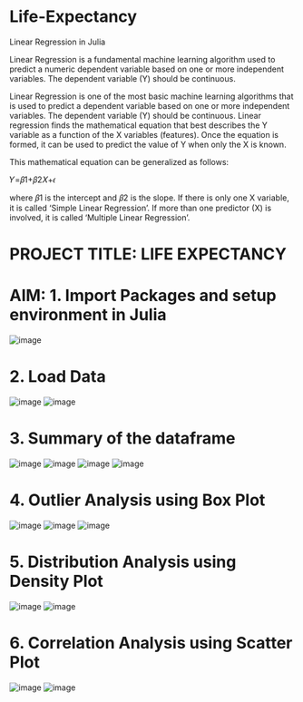# Life-Expectancy
Linear Regression in Julia

Linear Regression is a fundamental machine learning algorithm used to predict a numeric dependent variable based on one or more independent variables. The dependent variable (Y) should be continuous.

Linear Regression is one of the most basic machine learning algorithms that is used to predict a dependent variable based on one or more independent variables. The dependent variable (Y) should be continuous. Linear regression finds the mathematical equation that best describes the Y variable as a function of the X variables (features). Once the equation is formed, it can be used to predict the value of Y when only the X is known.

This mathematical equation can be generalized as follows:

𝑌=𝛽1+𝛽2𝑋+𝜖

where 𝛽1 is the intercept and 𝛽2 is the slope. If there is only one X variable, it is called ‘Simple Linear Regression’. If more than one predictor (X) is involved, it is called ‘Multiple Linear Regression’.

# PROJECT TITLE: LIFE EXPECTANCY
# AIM: 1. Import Packages and setup environment in Julia
![image](https://user-images.githubusercontent.com/62717424/139497329-569cbb16-f121-43da-928a-d2c498f14996.png)

# 2. Load Data
![image](https://user-images.githubusercontent.com/62717424/139497430-7850b2da-4775-47a2-9915-a88f38958a7d.png)
![image](https://user-images.githubusercontent.com/62717424/139497504-5bc18d81-e516-4cdf-a358-eeedfc084fde.png)

# 3. Summary of the dataframe
![image](https://user-images.githubusercontent.com/62717424/139497603-916d19dd-b0e8-4b68-8b0e-f9e1ac3a8d8a.png)
![image](https://user-images.githubusercontent.com/62717424/139497808-d7e68283-bf6c-4725-aee7-e775746c0dee.png)
![image](https://user-images.githubusercontent.com/62717424/139497854-194d3407-32e8-41da-bc75-e79c4b0e499d.png)
![image](https://user-images.githubusercontent.com/62717424/139497923-46275985-b1bf-441d-99df-deb79c4f7430.png)

# 4. Outlier Analysis using Box Plot
![image](https://user-images.githubusercontent.com/62717424/139498018-a8744c7b-b928-45e2-adfd-99b5ff04ceb5.png)
![image](https://user-images.githubusercontent.com/62717424/139498064-139047dc-747e-4f61-8fde-8cd25bed09ba.png)
![image](https://user-images.githubusercontent.com/62717424/139498249-ff9f26e9-54b4-43d5-beaf-6a15632aec3b.png)

# 5. Distribution Analysis using Density Plot
![image](https://user-images.githubusercontent.com/62717424/139498382-68123bd3-7d00-4c47-ad13-18684a2ccaaa.png)
![image](https://user-images.githubusercontent.com/62717424/139498447-77dfcc76-4aa1-4a2f-89db-788aea4703d7.png)

# 6. Correlation Analysis using Scatter Plot
![image](https://user-images.githubusercontent.com/62717424/139498531-3034725c-193b-4cd0-94f4-88bb0103ed27.png)
![image](https://user-images.githubusercontent.com/62717424/139498582-757183ce-33b8-4109-9b29-2dfd250bbbaf.png)

